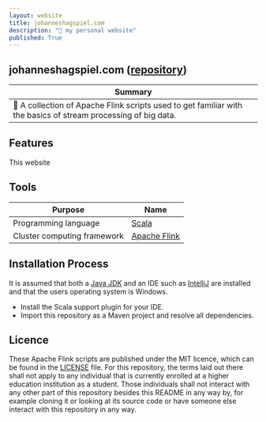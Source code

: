 ```yaml
---
layout: website
title: johanneshagspiel.com
description: "🔱 my personal website"
published: True
---
```


## johanneshagspiel.com ([repository](https://github.com/johanneshagspiel/johanneshagspiel.github.io))

| Summary  |
| -------------------------------------------------- |
| 🔱 A collection of Apache Flink scripts used to get familiar with the basics of stream processing of big data. |

## Features

This website
  
## Tools

| Purpose                                                        | Name                                      |
|----------------------------------------------------------------|-------------------------------------------|
| Programming language                                           | [Scala](https://scala-lang.org/)          |
| Cluster computing framework | [Apache Flink](https://flink.apache.org/) |

## Installation Process

It is assumed that both a [Java JDK](https://openjdk.org/) and an IDE such as [IntelliJ](https://www.jetbrains.com/idea/) are installed and that the users operating system is Windows.

- Install the Scala support plugin for your IDE.
- Import this repository as a Maven project and resolve all dependencies.

## Licence

These Apache Flink scripts are published under the MIT licence, which can be found in the [LICENSE](LICENSE) file. For this repository, the terms laid out there shall not apply to any individual that is currently enrolled at a higher education institution as a student. Those individuals shall not interact with any other part of this repository besides this README in any way by, for example cloning it or looking at its source code or have someone else interact with this repository in any way.
